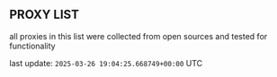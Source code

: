 ## PROXY LIST

all proxies in this list were collected from open sources and tested for functionality

last update: `2025-03-26 19:04:25.668749+00:00` UTC